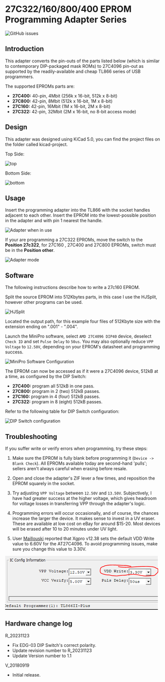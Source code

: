 # 27C322/160/800/400 EPROM Programming Adapter Series

![GitHub issues](https://img.shields.io/github/issues-raw/mafe72/27c160-tl866-adapter?logo=Github&style=for-the-badge)

## Introduction

This adapter converts the pin-outs of the parts listed below (which is similar to contemporary DIP-packaged mask ROMs) to 27C4096 pin-out as supported by the readily-available and cheap TL866 series of USB programmers.

The supported EPROMs parts are:
- **27C400:** 40-pin, 4Mbit (256k x 16-bit, 512k x 8-bit)
- **27C800:** 42-pin, 8Mbit (512k x 16-bit, 1M x 8-bit)
- **27C160:** 42-pin, 16Mbit (1M x 16-bit, 2M x 8-bit)
- **27C322:** 42-pin, 32Mbit (2M x 16-bit, no 8-bit access mode)

## Design

This adapter was designed using KiCad 5.0, you can find the project files on the folder called kicad-project.

Top Side:

![top](images/front_th.png)

Bottom Side:

![bottom](images/back_th.png)

## Usage

Insert the programming adapter into the TL866 with the socket handles adjacent to each other. Insert the EPROM into the lowest-possible position in the adapter and with pin 1 nearest the handle.

![Adapter when in use](images/adapter_in_use.jpg)

If your are programming a 27C322 EPROMs, move the switch to the **Position 27c322**, for 27C160 , 27C400 and 27C800 EPROMs, switch must be in the **Position other**.

![Adapter mode](images/addapter_mode.jpg)

## Software

The following instructions describe how to write a 27c160 EPROM.

Split the source EPROM into 512Kbytes parts, in this case I use the HJSplit, however other programs can be used.

![HJSplit](images/hjsplit_512k.jpg)

Located the output path, for this example four files of 512Kbyte size with the extension ending on ".001" - ".004".

Launch the MiniPro software, select `AMD 27C4096 DIP40` device, deselect `Check ID` and set `Pulse Delay` to `50us`. You may also optionally reduce `VPP Voltage` to `12.50V`, depending on your EPROM's datasheet and programming success.

![MiniPro Software Configuration](images/minipro.jpg)

The EPROM can now be accessed as if it were a 27C4096 device, 512kB at a time, as configured by the DIP Switch:

- **27C400:** program all 512kB in one pass.
- **27C800:** program in 2 (two) 512kB passes.
- **27C160:** program in 4 (four) 512kB passes.
- **27C322:** program in 8 (eight) 512kB passes.

Refer to the following table for DIP Switch configuration:

![DIP Switch configuration](images/dip_config.png)

## Troubleshooting

If you suffer write or verify errors when programming, try these steps:

1. Make sure the EPROM is fully blank before programming it (`Device -> Blank Check`). All EPROMs available today are second-hand 'pulls'; sellers aren't always careful when erasing before resale.

2. Open and close the adapter's ZIF lever a few times, and reposition the EPROM squarely in the socket.

3. Try adjusting `VPP Voltage` between `12.50V` and `13.50V`. Subjectively, I have had greater success at the higher voltage, which gives headroom for voltage losses in transferring VPP through the adapter's logic.

4. Programming errors will occur occasionally, and of course, the chances increase the larger the device. It makes sense to invest in a UV eraser. These are available at low cost on eBay for around $15-20. Most devices will be erased after 10 to 20 minutes under UV light.

5. User [Maillouski](https://github.com/Maillouski/) reported that Xgpro v12.38 sets the default VDD Write value to 6.60V for the AT27C4096. To avoid programming issues, make sure you change this value to 3.30V.

![IC Config Information VDD Write](images/vdd_3v30.png)

## Hardware change log

R_20231123

* Fix EDG-03 DIP Switch's correct polarity.
* Update revision number to R_20231123
* Update Version number to 1.1

V_20180919

* Initial release.
